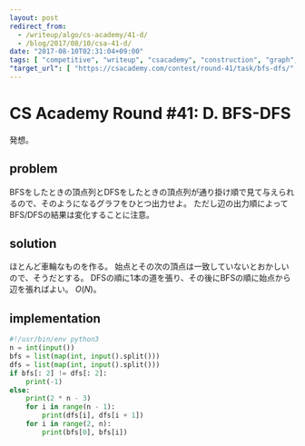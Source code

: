 ```yaml
---
layout: post
redirect_from:
  - /writeup/algo/cs-academy/41-d/
  - /blog/2017/08/10/csa-41-d/
date: "2017-08-10T02:31:04+09:00"
tags: [ "competitive", "writeup", "csacademy", "construction", "graph", "bfs", "dfs" ]
"target_url": [ "https://csacademy.com/contest/round-41/task/bfs-dfs/" ]
---
```


# CS Academy Round #41: D. BFS-DFS

発想。

## problem

BFSをしたときの頂点列とDFSをしたときの頂点列が通り掛け順で見て与えられるので、そのようになるグラフをひとつ出力せよ。
ただし辺の出力順によってBFS/DFSの結果は変化することに注意。

## solution

ほとんど車輪なものを作る。
始点とその次の頂点は一致していないとおかしいので、そうだとする。
DFSの順に$1$本の道を張り、その後にBFSの順に始点から辺を張ればよい。
$O(N)$。

## implementation

``` python
#!/usr/bin/env python3
n = int(input())
bfs = list(map(int, input().split()))
dfs = list(map(int, input().split()))
if bfs[: 2] != dfs[: 2]:
    print(-1)
else:
    print(2 * n - 3)
    for i in range(n - 1):
        print(dfs[i], dfs[i + 1])
    for i in range(2, n):
        print(bfs[0], bfs[i])
```
